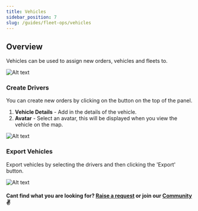 ```yaml
---
title: Vehicles
sidebar_position: 7
slug: /guides/fleet-ops/vehicles
---
```


## Overview

Vehicles can be used to assign new orders, vehicles and fleets to. 

![Alt text](image-28.png)

### Create Drivers

You can create new orders by clicking on the button on the top of the panel.

1. **Vehicle Details** - Add in the details of the vehicle. 
2. **Avatar** - Select an avatar, this will be displayed when you view the vehicle on the map. 

![Alt text](image-31.png)

### Export Vehicles ###

Export vehicles by selecting the drivers and then clicking the 'Export' button. 

![Alt text](image-32.png)

#### Cant find what you are looking for? [Raise a request](https://github.com/fleetbase/docs/issues) or join our [Community](https://discord.gg/HnTqQ6zAVn) ✌️ 